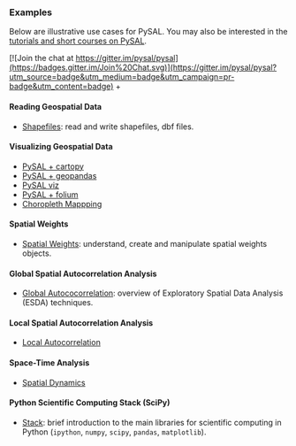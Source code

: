 ### Examples

Below are illustrative use cases for PySAL. You may also be interested in the [tutorials and short courses on PySAL](https://github.com/pysal/notebooks/blob/master/courses.md).

[![Join the chat at https://gitter.im/pysal/pysal](https://badges.gitter.im/Join%20Chat.svg)](https://gitter.im/pysal/pysal?utm_source=badge&utm_medium=badge&utm_campaign=pr-badge&utm_content=badge)
+

#### Reading Geospatial Data
* [Shapefiles](http://nbviewer.ipython.org/urls/raw.github.com/pysal/notebooks/master/PySAL_io.ipynb): read and write shapefiles, dbf files.

#### Visualizing Geospatial Data

* [PySAL + cartopy](http://nbviewer.ipython.org/gist/darribas/9a0d3b6177b7ca6be007/london_boroughs.ipynb)
* [PySAL + geopandas](https://github.com/geopandas/geopandas/blob/master/examples/choropleths.ipynb)
* [PySAL viz](http://nbviewer.ipython.org/github/pysal/pysal/blob/master/pysal/contrib/viz/mapping_guide.ipynb?create=1)
* [PySAL + folium](https://gist.github.com/sjsrey/6802208)
* [Choropleth Mappping](https://github.com/sjsrey/aerus2015/blob/master/esda/03_choropleth_mapping.ipynb)


#### Spatial Weights

* [Spatial Weights](http://nbviewer.ipython.org/urls/raw.github.com/pysal/notebooks/master/PySAL_weights.ipynb): understand, create and manipulate spatial weights objects.

#### Global Spatial Autocorrelation Analysis

* [Global Autococorrelation](http://nbviewer.ipython.org/urls/raw.github.com/pysal/notebooks/master/PySAL_esda.ipynb): overview of Exploratory Spatial Data Analysis (ESDA) techniques.

#### Local Spatial Autocorrelation Analysis

* [Local Autocorrelation](https://github.com/sjsrey/aerus2015/blob/master/esda/10_local_south.ipynb)


#### Space-Time Analysis

* [Spatial Dynamics](https://github.com/sjsrey/aerus2015/blob/master/esda/12_spatial_dynamics.ipynb)




#### Python Scientific Computing Stack (SciPy)
* [Stack](http://nbviewer.ipython.org/urls/raw.github.com/pysal/notebooks/master/intro_scicomp_python.ipynb): brief introduction to the main libraries for scientific computing in Python (`ipython`, `numpy`, `scipy`, `pandas`, `matplotlib`).


[jupyter]: https://jupyter.org
